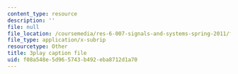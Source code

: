 ```yaml
---
content_type: resource
description: ''
file: null
file_location: /coursemedia/res-6-007-signals-and-systems-spring-2011/f08a548e5d965743b492eba8712d1a70_D1WF9YKqf3o.vtt
file_type: application/x-subrip
resourcetype: Other
title: 3play caption file
uid: f08a548e-5d96-5743-b492-eba8712d1a70
---
```

